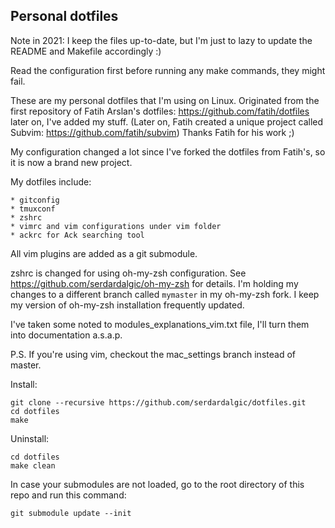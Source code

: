 ## Personal dotfiles

Note in 2021: I keep the files up-to-date, but I'm just to lazy to update the
README and Makefile accordingly :)

Read the configuration first before running any make commands, they might fail.


These are my personal dotfiles that I'm using on Linux. Originated from the
first repository of Fatih Arslan's dotfiles: https://github.com/fatih/dotfiles
later on, I've added my stuff. (Later on, Fatih created a unique project called
Subvim: https://github.com/fatih/subvim) Thanks Fatih for his work ;)

My configuration changed a lot since I've forked the dotfiles from Fatih's, so
it is now a brand new project.

My dotfiles include:

    * gitconfig
    * tmuxconf
    * zshrc
    * vimrc and vim configurations under vim folder
    * ackrc for Ack searching tool

All vim plugins are added as a git submodule.

zshrc is changed for using oh-my-zsh configuration. See
https://github.com/serdardalgic/oh-my-zsh for details. I'm holding my changes to
a different branch called `mymaster` in my oh-my-zsh fork. I keep my version of
oh-my-zsh installation frequently updated.

I've taken some noted to modules_explanations_vim.txt file, I'll turn them into
documentation a.s.a.p.

P.S. If you're using vim, checkout the mac_settings branch instead of master.

Install:

    git clone --recursive https://github.com/serdardalgic/dotfiles.git
    cd dotfiles
    make

Uninstall:

    cd dotfiles
    make clean

In case your submodules are not loaded, go to the root directory of this repo
and run this command:

    git submodule update --init
